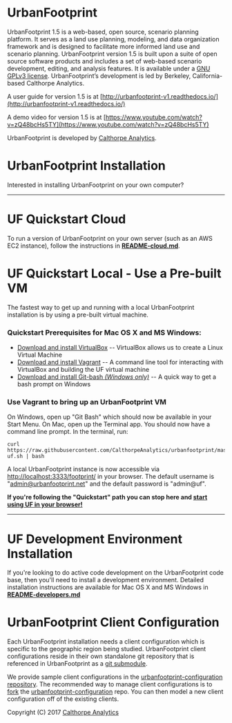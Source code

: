 # UrbanFootprint

UrbanFootprint 1.5 is a web-based, open source, scenario planning platform. It serves as a land use
planning, modeling, and data organization framework and is designed to facilitate more informed land
use and scenario planning. UrbanFootprint version 1.5 is built upon a suite of open source software
products and includes a set of web-based scenario development, editing, and analysis features. It is
available under a [GNU GPLv3 license](LICENSE.txt). UrbanFootprint’s development is led by Berkeley,
California-based Calthorpe Analytics.

A user guide for version 1.5 is at [http://urbanfootprint-v1.readthedocs.io/](http://urbanfootprint-v1.readthedocs.io/)

A demo video for version 1.5 is at [https://www.youtube.com/watch?v=zQ48bcHs5TY](https://www.youtube.com/watch?v=zQ48bcHs5TY)

UrbanFootprint is developed by [Calthorpe Analytics](http://calthorpeanalytics.com/).

# UrbanFootprint Installation

Interested in installing UrbanFootprint on your own computer?

---

# UF Quickstart Cloud

To run a version of UrbanFootprint on your own server (such as an AWS EC2 instance), follow the instructions in **[README-cloud.md](README-cloud.md)**.

# UF Quickstart Local - Use a Pre-built VM

The fastest way to get up and running with a local UrbanFootprint installation is by using a pre-built
virtual machine.

### Quickstart Prerequisites for Mac OS X and MS Windows:

* [Download and install VirtualBox](https://www.virtualbox.org/wiki/Downloads) -- VirtualBox allows us to create a Linux Virtual Machine
* [Download and install Vagrant](https://www.vagrantup.com/downloads.html) -- A command line tool for interacting with VirtualBox and building the UF virtual machine
* [Download and install Git-bash _(Windows only)_](https://git-scm.com/download/win) -- A quick way to get a bash prompt on Windows

### Use Vagrant to bring up an UrbanFootprint VM

On Windows, open up "Git Bash" which should now be available in your Start Menu. On Mac, open up the Terminal app. You should now have a command line prompt. In the terminal, run:

    curl https://raw.githubusercontent.com/CalthorpeAnalytics/urbanfootprint/master/get-uf.sh | bash

A local UrbanFootprint instance is now accessible via  [http://localhost:3333/footprint/](http://localhost:3333/footprint/) in your browser. The default username is "admin@urbanfootprint.net" and the default password is "admin@uf".

**If you're following the "Quickstart" path you can stop here and [start using UF in your browser!](http://localhost:3333/footprint/)**

---

# UF Development Environment Installation

If you're looking to do active code development on the UrbanFootprint code base, then you'll need to
install a development environment. Detailed installation instructions are available for Mac OS X
and MS Windows in **[README-developers.md](README-developers.md)**

# UrbanFootprint Client Configuration

Each UrbanFootprint installation needs a client configuration which is specific to the geographic
region being studied. UrbanFootprint client configurations reside in their own standalone git repository
that is referenced in UrbanFootprint as a [git submodule](https://git-scm.com/book/en/v2/Git-Tools-Submodules).

We provide sample client configurations in the [urbanfootprint-configuration repository](https://github.com/CalthorpeAnalytics/urbanfootprint-configuration).
The recommended way to manage client configurations is to [fork](https://help.github.com/articles/fork-a-repo/) the
[urbanfootprint-configuration](https://github.com/CalthorpeAnalytics/urbanfootprint-configuration) repo. You can
then model a new client configuration off of the existing clients.

Copyright (C) 2017 [Calthorpe Analytics](http://calthorpeanalytics.com/)
